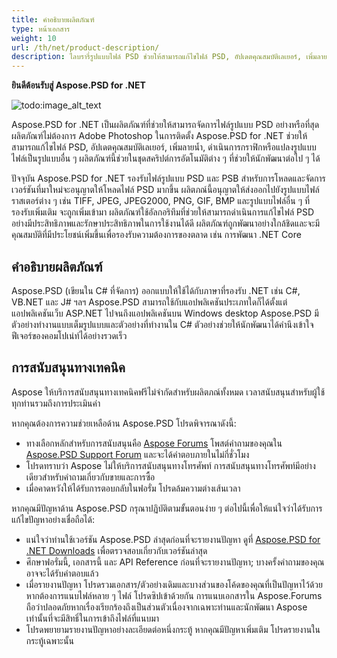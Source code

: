 ```yaml
---
title: คำอธิบายผลิตภัณฑ์
type: หน้าเอกสาร
weight: 10
url: /th/net/product-description/
description: ไลบรารี่รูปแบบไฟล์ PSD ช่วยให้สามารถแก้ไขไฟล์ PSD, อัปเดตคุณสมบัติเลเยอร์, เพิ่มลายน้ำ, ดำเนินการกราฟิกหรือแปลงรูปแบบไฟล์เป็นรูปแบบอื่น ๆ โดยเป็นได้ที่จะใช้กับภาษาที่รองรับ .NET เช่น C#, VB.NET และ J# ฯลฯ
---
```


**ยินดีต้อนรับสู่ Aspose.PSD for .NET**

![todo:image_alt_text](product-description_1)

Aspose.PSD for .NET เป็นผลิตภัณฑ์ที่ช่วยให้สามารถจัดการไฟล์รูปแบบ PSD อย่างหรือที่สุด ผลิตภัณฑ์ไม่ต้องการ Adobe Photoshop ในการติดตั้ง Aspose.PSD for .NET ช่วยให้สามารถแก้ไขไฟล์ PSD, อัปเดตคุณสมบัติเลเยอร์, เพิ่มลายน้ำ, ดำเนินการกราฟิกหรือแปลงรูปแบบไฟล์เป็นรูปแบบอื่น ๆ ผลิตภัณฑ์นี้ช่วยในชุดสคริปต์การอัตโนมัติต่าง ๆ ที่ช่วยให้นักพัฒนาต่อไป ๆ ได้

ปัจจุบัน Aspose.PSD for .NET รองรับไฟล์รูปแบบ PSD และ PSB สำหรับการโหลดและจัดการ เวอร์ชันที่มาใหม่จะอนุญาตให้โหลดไฟล์ PSD มากขึ้น ผลิตภณ์นี้อนุญาตให้ส่งออกไปยังรูปแบบไฟล์ราสเตอร์ต่าง ๆ เช่น TIFF, JPEG, JPEG2000, PNG, GIF, BMP และรูปแบบไฟล์อื่น ๆ ที่รองรับเพิ่มเติม จะถูกเพิ่มเข้ามา ผลิตภัณฑ์ใช้อัลกอริทึมที่ช่วยให้สามารถดำเนินการแก้ไขไฟล์ PSD อย่างมีประสิทธิภาพและรักษาประสิทธิภาพในการใช้งานได้ดี ผลิตภัณฑ์ถูกพัฒนาอย่างใกล้ชิดและจะมีคุณสมบัติที่มีประโยชน์เพิ่มขึ้นเพื่อรองรับความต้องการของตลาด เช่น การพัฒนา .NET Core

## **คำอธิบายผลิตภัณฑ์**
Aspose.PSD (เขียนใน C# ที่จัดการ) ออกแบบให้ใช้ได้กับภาษาที่รองรับ .NET เช่น C#, VB.NET และ J# ฯลฯ Aspose.PSD สามารถใช้กับแอปพลิเคชันประเภทใดก็ได้ตั้งแต่แอปพลิเคชันเว็บ ASP.NET ไปจนถึงแอปพลิเคชันบน Windows desktop Aspose.PSD มีตัวอย่างทำงานแบบเต็มรูปแบบและตัวอย่างที่ทำงานใน C# ตัวอย่างช่วยให้นักพัฒนาได้คำนึงเข้าใจฟีเจอร์ของคอมโปเน่ท์ได้อย่างรวดเร็ว

## **การสนับสนุนทางเทคนิค**
Aspose ให้บริการสนับสนุนทางเทคนิคฟรีไม่จำกัดสำหรับผลิตภณ์ทั้งหมด เวลาสนับสนุนสำหรับผู้ใช้ทุกท่านรวมถึงการประเมินค่า

หากคุณต้องการความช่วยเหลือด้าน Aspose.PSD โปรดพิจารณาดังนี้:

- ทางเลือกหลักสำหรับการสนับสนุนคือ [Aspose Forums](https://forum.aspose.com/) โพสต์คำถามของคุณใน [Aspose.PSD Support Forum](https://forum.aspose.com/c/psd) และจะได้คำตอบภายในไม่กี่ชั่วโมง
- โปรดทราบว่า Aspose ไม่ให้บริการสนับสนุนทางโทรศัพท์ การสนับสนุนทางโทรศัพท์มีอย่างเดียวสำหรับคำถามเกี่ยวกับขายและการซื้อ
- เมื่อคาดหวังให้ได้รับการตอบกลับในฟอรั่ม โปรดล้มความต่างเส้นเวลา

หากคุณมีปัญหาด้าน Aspose.PSD กรุณาปฏิบัติตามขั้นตอนง่าย ๆ ต่อไปนี้เพื่อให้แน่ใจว่าได้รับการแก้ไขปัญหาอย่างเชื่อถือได้:

- แน่ใจว่าท่านใช้เวอร์ชัน Aspose.PSD ล่าสุดก่อนที่จะรายงานปัญหา ดูที่ [Aspose.PSD for .NET Downloads](https://www.nuget.org/packages/Aspose.PSD/) เพื่อตรวจสอบเกี่ยวกับเวอร์ชันล่าสุด
- ศึกษาฟอรั่มนี้, เอกสารนี้ และ API Reference ก่อนที่จะรายงานปัญหา; บางครั้งคำถามของคุณอาจจะได้รับคำตอบแล้ว
- เมื่อรายงานปัญหา โปรดรวมเอกสาร/ตัวอย่างเดิมและบางส่วนของโค้ดของคุณที่เป็นปัญหาไว้ด้วย หากต้องการแนบไฟล์หลาย ๆ ไฟล์ โปรดซิปเข้าด้วยกัน การแนบเอกสารใน Aspose.Forums ถือว่าปลอดภัยหากเรื่องเรียกร้องถึงเป็นส่วนตัวเนื่องจากเฉพาะท่านและนักพัฒนา Aspose เท่านั้นที่จะมีสิทธิ์ในการเข้าถึงไฟล์ที่แนบมา
- โปรดพยายามรายงานปัญหาอย่างละเอียดต่อหนึ่งกระทู้ หากคุณมีปัญหาเพิ่มเติม โปรดรายงานในกระทู้เฉพาะนั้น


